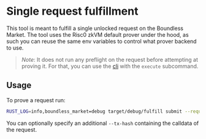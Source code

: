 # Single request fulfillment

This tool is meant to fulfill a single unlocked request on the Boundless Market.
The tool uses the Risc0 zkVM default prover under the hood, as such you can reuse the same env variables
to control what prover backend to use.

> _Note_: It does not run any preflight on the request before attempting at proving it.
> For that, you can use the [cli](../../../boundless-market/src/bin/cli.rs) with the `execute` subcommand.

## Usage

To prove a request run:

```bash
RUST_LOG=info,boundless_market=debug target/debug/fulfill submit --request-id 0x90f79bf6eb2c4f870365e785982e1f101e93b906f272efad
```

You can optionally specify an additional `--tx-hash` containing the calldata of the request.
